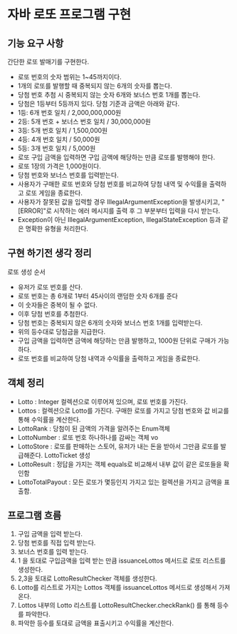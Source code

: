 # 자바 로또 프로그램 구현

## 기능 요구 사항
간단한 로또 발매기를 구현한다.

- 로또 번호의 숫자 범위는 1~45까지이다.
- 1개의 로또를 발행할 때 중복되지 않는 6개의 숫자를 뽑는다.
- 당첨 번호 추첨 시 중복되지 않는 숫자 6개와 보너스 번호 1개를 뽑는다.
- 당첨은 1등부터 5등까지 있다. 당첨 기준과 금액은 아래와 같다.
- 1등: 6개 번호 일치 / 2,000,000,000원
- 2등: 5개 번호 + 보너스 번호 일치 / 30,000,000원
- 3등: 5개 번호 일치 / 1,500,000원
- 4등: 4개 번호 일치 / 50,000원
- 5등: 3개 번호 일치 / 5,000원
- 로또 구입 금액을 입력하면 구입 금액에 해당하는 만큼 로또를 발행해야 한다.
- 로또 1장의 가격은 1,000원이다.
- 당첨 번호와 보너스 번호를 입력받는다.
- 사용자가 구매한 로또 번호와 당첨 번호를 비교하여 당첨 내역 및 수익률을 출력하고 로또 게임을 종료한다.
- 사용자가 잘못된 값을 입력할 경우 IllegalArgumentException을 발생시키고, "[ERROR]"로 시작하는 에러 메시지를 출력 후 그 부분부터 입력을 다시 받는다.
- Exception이 아닌 IllegalArgumentException, IllegalStateException 등과 같은 명확한 유형을 처리한다.

## 구현 하기전 생각 정리
로또 생성 순서

- 유저가 로또 번호를 산다.
- 로또 번호는 총 6개로 1부터 45사이의 랜덤한 숫자 6개를 준다
- 이 숫자들은 중복이 될 수 없다.
- 이후 당첨 번호를 추첨한다.
- 당첨 번호는 중복되지 않은 6개의 숫자와 보너스 번호 1개를 입력받는다.
- 위의 등수대로 당첨금을 지급한다.
- 구입 금액을 입력하면 금액에 해당하는 만큼 발행하고, 1000원 단위로 구매가 가능하다.
- 로또 번호를 비교하여 당첨 내역과 수익률을 출력하고 게임을 종료한다.

## 객체 정리
- Lotto : Integer 컬렉션으로 이루어져 있으며, 로또 번호를 가진다.
- Lottos : 컬렉션으로 Lotto를 가진다. 구매한 로또를 가지고 당첨 번호와 값 비교를 통해 수익률을 계산한다.
- LottoRank : 당첨이 된 금액의 가격을 알려주는 Enum객체
- LottoNumber : 로또 번호 하나하나를 감싸는 객체 vo
- LottoStore : 로또를 판매하는 스토어, 유저가 내는 돈을 받아서 그만큼 로또를 발급해준다. LottoTicket 생성
- LottoResult : 정답을 가지는 객체 equals로 비교해서 내부 값이 같은 로또들을 확인함
- LottoTotalPayout : 모든 로또가 몇등인지 가지고 있는 컬렉션을 가지고 금액을 표출함.

## 프로그램 흐름

1. 구입 금액을 입력 받는다.
2. 당첨 번호를 직접 입력 받는다.
3. 보너스 번호를 입력 받는다.
4. 1 을 토대로 구입금액을 입력 받는 만큼 issuanceLottos 메서드로 로또 리스트를 생성한다.
5. 2,3을 토대로 LottoResultChecker 객체를 생성한다.
6. Lotto를 리스트로 가지는 Lottos 객체를 issuanceLottos 메서드로 생성해서 가져온다.
7. Lottos 내부의 Lotto 리스트를 LottoResultChecker.checkRank() 를 통해 등수를 파악한다.
8. 파악한 등수를 토대로 금액을 표출시키고 수익률을 계산한다.